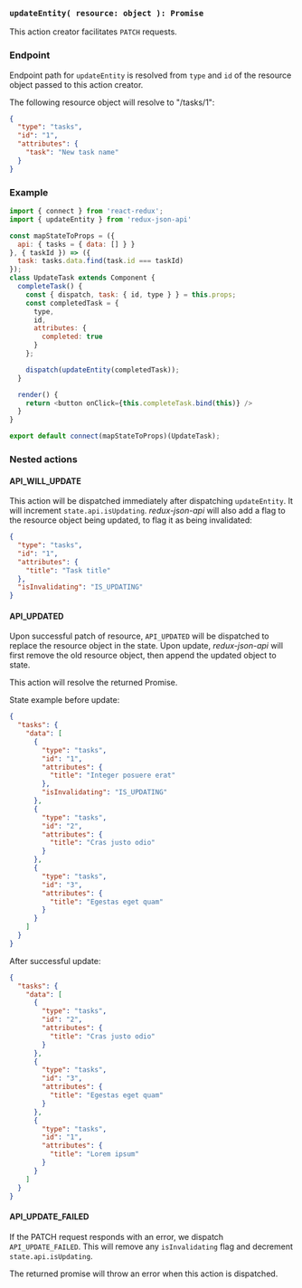 ### `updateEntity( resource: object ): Promise`

This action creator facilitates `PATCH` requests.

### Endpoint

Endpoint path for `updateEntity` is resolved from `type` and `id` of the resource object passed to this action creator.

The following resource object will resolve to "/tasks/1":

```json
{
  "type": "tasks",
  "id": "1",
  "attributes": {
    "task": "New task name"
  }
}
```

### Example

```js
import { connect } from 'react-redux';
import { updateEntity } from 'redux-json-api'

const mapStateToProps = ({
  api: { tasks = { data: [] } }
}, { taskId }) => ({
  task: tasks.data.find(task.id === taskId)
});
class UpdateTask extends Component {
  completeTask() {
    const { dispatch, task: { id, type } } = this.props;
    const completedTask = {
      type,
      id,
      attributes: {
        completed: true
      }
    };

    dispatch(updateEntity(completedTask));
  }

  render() {
    return <button onClick={this.completeTask.bind(this)} />
  }
}

export default connect(mapStateToProps)(UpdateTask);
```

### Nested actions

#### API_WILL_UPDATE

This action will be dispatched immediately after dispatching `updateEntity`. It will increment `state.api.isUpdating`. _redux-json-api_ will also add a flag to the resource object being updated, to flag it as being invalidated:

```json
{
  "type": "tasks",
  "id": "1",
  "attributes": {
    "title": "Task title"
  },
  "isInvalidating": "IS_UPDATING"
}
```

#### API_UPDATED

Upon successful patch of resource, `API_UPDATED` will be dispatched to replace the resource object in the state. Upon update, _redux-json-api_ will first remove the old resource object, then append the updated object to state.

This action will resolve the returned Promise.

State example before update:

```json
{
  "tasks": {
    "data": [
      {
        "type": "tasks",
        "id": "1",
        "attributes": {
          "title": "Integer posuere erat"
        },
        "isInvalidating": "IS_UPDATING"
      },
      {
        "type": "tasks",
        "id": "2",
        "attributes": {
          "title": "Cras justo odio"
        }
      },
      {
        "type": "tasks",
        "id": "3",
        "attributes": {
          "title": "Egestas eget quam"
        }
      }
    ]
  }
}
```

After successful update:

```json
{
  "tasks": {
    "data": [
      {
        "type": "tasks",
        "id": "2",
        "attributes": {
          "title": "Cras justo odio"
        }
      },
      {
        "type": "tasks",
        "id": "3",
        "attributes": {
          "title": "Egestas eget quam"
        }
      },
      {
        "type": "tasks",
        "id": "1",
        "attributes": {
          "title": "Lorem ipsum"
        }
      }
    ]
  }
}
```

#### API_UPDATE_FAILED

If the PATCH request responds with an error, we dispatch `API_UPDATE_FAILED`. This will remove any `isInvalidating` flag and decrement `state.api.isUpdating`.

The returned promise will throw an error when this action is dispatched.
